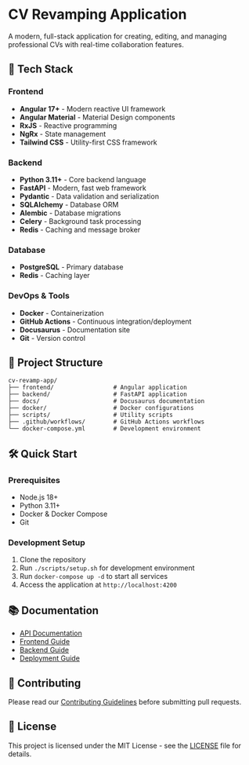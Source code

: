 # CV Revamping Application

A modern, full-stack application for creating, editing, and managing professional CVs with real-time collaboration features.

## 🚀 Tech Stack

### Frontend
- **Angular 17+** - Modern reactive UI framework
- **Angular Material** - Material Design components
- **RxJS** - Reactive programming
- **NgRx** - State management
- **Tailwind CSS** - Utility-first CSS framework

### Backend
- **Python 3.11+** - Core backend language
- **FastAPI** - Modern, fast web framework
- **Pydantic** - Data validation and serialization
- **SQLAlchemy** - Database ORM
- **Alembic** - Database migrations
- **Celery** - Background task processing
- **Redis** - Caching and message broker

### Database
- **PostgreSQL** - Primary database
- **Redis** - Caching layer

### DevOps & Tools
- **Docker** - Containerization
- **GitHub Actions** - Continuous integration/deployment
- **Docusaurus** - Documentation site
- **Git** - Version control

## 📁 Project Structure

```
cv-revamp-app/
├── frontend/                 # Angular application
├── backend/                  # FastAPI application
├── docs/                     # Docusaurus documentation
├── docker/                   # Docker configurations
├── scripts/                  # Utility scripts
├── .github/workflows/        # GitHub Actions workflows
└── docker-compose.yml        # Development environment
```

## 🛠️ Quick Start

### Prerequisites
- Node.js 18+
- Python 3.11+
- Docker & Docker Compose
- Git

### Development Setup
1. Clone the repository
2. Run `./scripts/setup.sh` for development environment
3. Run `docker-compose up -d` to start all services
4. Access the application at `http://localhost:4200`

## 📚 Documentation
- [API Documentation](http://localhost:8000/docs)
- [Frontend Guide](./docs/frontend.md)
- [Backend Guide](./docs/backend.md)
- [Deployment Guide](./docs/deployment.md)

## 🤝 Contributing
Please read our [Contributing Guidelines](./CONTRIBUTING.md) before submitting pull requests.

## 📄 License
This project is licensed under the MIT License - see the [LICENSE](LICENSE) file for details.
